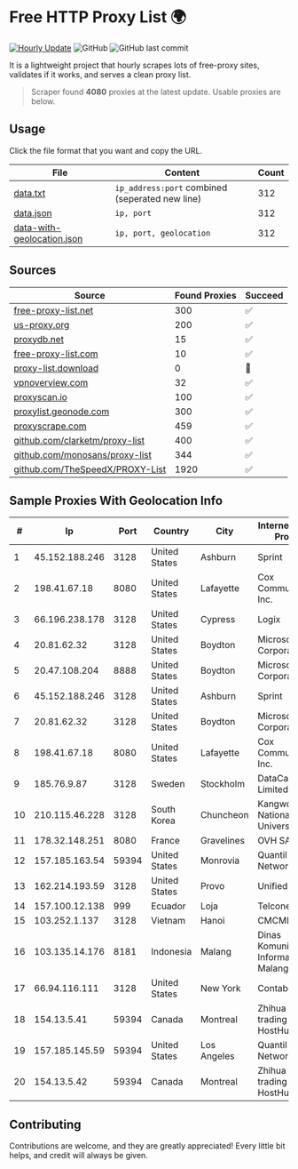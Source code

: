 
# Free HTTP Proxy List 🌍

[![Hourly Update](https://github.com/mertguvencli/http-proxy-list/actions/workflows/main.yml/badge.svg?branch=main)](https://github.com/mertguvencli/http-proxy-list/actions/workflows/main.yml)
![GitHub](https://img.shields.io/github/license/mertguvencli/http-proxy-list)
![GitHub last commit](https://img.shields.io/github/last-commit/mertguvencli/http-proxy-list)

It is a lightweight project that hourly scrapes lots of free-proxy sites, validates if it works, and serves a clean proxy list.


> Scraper found **4080** proxies at the latest update. Usable proxies are below.

## Usage

Click the file format that you want and copy the URL.


|File|Content|Count|
|----|-------|-----|
|[data.txt](https://raw.githubusercontent.com/mertguvencli/http-proxy-list/main/proxy-list/data.txt)|`ip_address:port` combined (seperated new line)|312|
|[data.json](https://raw.githubusercontent.com/mertguvencli/http-proxy-list/main/proxy-list/data.json)|`ip, port`|312|
|[data-with-geolocation.json](https://raw.githubusercontent.com/mertguvencli/http-proxy-list/main/proxy-list/data-with-geolocation.json)|`ip, port, geolocation`|312|

## Sources

|Source|Found Proxies|Succeed|
|------|-------------|-------|
|[free-proxy-list.net](https://free-proxy-list.net)|300|✅|
|[us-proxy.org](https://www.us-proxy.org)|200|✅|
|[proxydb.net](http://proxydb.net)|15|✅|
|[free-proxy-list.com](https://free-proxy-list.com/?page=&port=&type%5B%5D=http&type%5B%5D=https&up_time=0&search=Search)|10|✅|
|[proxy-list.download](https://www.proxy-list.download/HTTP)|0|🚫|
|[vpnoverview.com](https://vpnoverview.com/privacy/anonymous-browsing/free-proxy-servers)|32|✅|
|[proxyscan.io](https://www.proxyscan.io)|100|✅|
|[proxylist.geonode.com](https://proxylist.geonode.com/api/proxy-list?limit=300&page=1&sort_by=lastChecked&sort_type=desc&protocols=http,https)|300|✅|
|[proxyscrape.com](https://api.proxyscrape.com/v2/?request=displayproxies&protocol=http&timeout=10000&country=all&ssl=all&anonymity=all)|459|✅|
|[github.com/clarketm/proxy-list](https://raw.githubusercontent.com/clarketm/proxy-list/master/proxy-list-raw.txt)|400|✅|
|[github.com/monosans/proxy-list](https://raw.githubusercontent.com/monosans/proxy-list/main/proxies/http.txt)|344|✅|
|[github.com/TheSpeedX/PROXY-List](https://raw.githubusercontent.com/TheSpeedX/PROXY-List/master/http.txt)|1920|✅|


## Sample Proxies With Geolocation Info

|#|Ip|Port|Country|City|Internet Service Provider|
|-|--|----|-------|----|-------------------------|
|1|45.152.188.246|3128|United States|Ashburn|Sprint|
|2|198.41.67.18|8080|United States|Lafayette|Cox Communications Inc.|
|3|66.196.238.178|3128|United States|Cypress|Logix|
|4|20.81.62.32|3128|United States|Boydton|Microsoft Corporation|
|5|20.47.108.204|8888|United States|Boydton|Microsoft Corporation|
|6|45.152.188.246|3128|United States|Ashburn|Sprint|
|7|20.81.62.32|3128|United States|Boydton|Microsoft Corporation|
|8|198.41.67.18|8080|United States|Lafayette|Cox Communications Inc.|
|9|185.76.9.87|3128|Sweden|Stockholm|DataCamp Limited|
|10|210.115.46.228|3128|South Korea|Chuncheon|Kangwon National University|
|11|178.32.148.251|8080|France|Gravelines|OVH SAS|
|12|157.185.163.54|59394|United States|Monrovia|Quantil Networks Inc|
|13|162.214.193.59|3128|United States|Provo|Unified Layer|
|14|157.100.12.138|999|Ecuador|Loja|Telconet S.A|
|15|103.252.1.137|3128|Vietnam|Hanoi|CMCMIENBAC|
|16|103.135.14.176|8181|Indonesia|Malang|Dinas Komunikasi dan Informatika Kota Malang|
|17|66.94.116.111|3128|United States|New York|Contabo Inc.|
|18|154.13.5.41|59394|Canada|Montreal|Zhihua Lu trading as HostHub|
|19|157.185.145.59|59394|United States|Los Angeles|Quantil Networks Inc|
|20|154.13.5.42|59394|Canada|Montreal|Zhihua Lu trading as HostHub|



## Contributing

Contributions are welcome, and they are greatly appreciated! Every
little bit helps, and credit will always be given.

